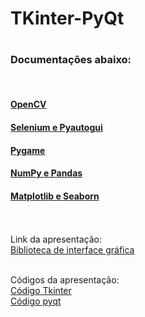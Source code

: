 <h1>TKinter-PyQt<h1>
<h3>Documentações abaixo:</h3><br>
  
#### [OpenCV](https://www.notion.so/OpenCV-24dec5266445801c95d5e7503836209b)

#### [Selenium e Pyautogui](https://www.notion.so/Selenium-e-Pyautogui-24dec526644580768dfaef03b330342d)

#### [Pygame](https://www.notion.so/Pygame-24dec526644580888801dbe0b389c16e)

#### [NumPy e Pandas](https://www.notion.so/NumPy-e-Pandas-24dec526644580ff94c5f10b05040b3a)

#### [Matplotlib e Seaborn](https://www.notion.so/Matplotlib-e-Seaborn-24dec526644580a79e5ac93dcc7c334b)
<br><br>
Link da apresentação:<br>
[Biblioteca de interface gráfica](https://www.canva.com/design/DAGvMqjirlI/GECfXSQWO0Ic7Zb6HbxfYw/edit)
<br><br>

Códigos da apresentação:<br>
[Código Tkinter](PyQt_login.py) <br>
[Código pyqt](login_TKinter.py)
